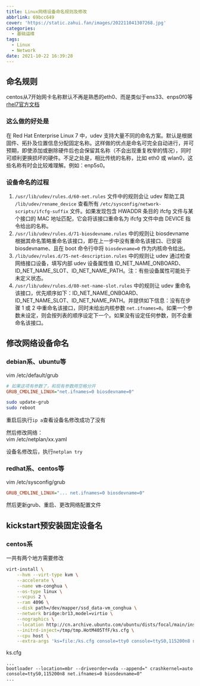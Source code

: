 ```yaml
---
title: Linux网络设备命名规则及修改
abbrlink: 69bcc649
cover: 'https://static.zahui.fan/images/202211041307268.jpg'
categories:
  - 基础运维
tags:
  - Linux
  - Network
date: 2021-10-22 16:39:28
---
```


## 命名规则

centos从7开始网卡名称默认不再是熟悉的eth0、而是类似于ens33、enps0f0等  
[rhel7官方文档](https://access.redhat.com/documentation/zh-cn/red_hat_enterprise_linux/7/html/networking_guide/ch-consistent_network_device_naming)

### 这么做的好处是

在 Red Hat Enterprise Linux 7 中，udev 支持大量不同的命名方案。默认是根据固件、拓扑及位置信息分配固定名称。这样做的优点是命名可完全自动进行，并可预期，即使添加或删除硬件后也会保留其名称（不会出现重复枚举的情况），同时可顺利更换损坏的硬件。不足之处是，相比传统的名称，比如 eth0 或 wlan0，这些名称有时会比较难理解。例如：enp5s0。

### 设备命名的过程

1. `/usr/lib/udev/rules.d/60-net.rules` 文件中的规则会让 udev 帮助工具 `/lib/udev/rename_device` 查看所有 `/etc/sysconfig/network-scripts/ifcfg-suffix` 文件。如果发现包含 HWADDR 条目的 ifcfg 文件与某个接口的 MAC 地址匹配，它会将该接口重命名为 ifcfg 文件中由 DEVICE 指令给出的名称。
2. `/usr/lib/udev/rules.d/71-biosdevname.rules` 中的规则让 biosdevname 根据其命名策略重命名该接口，即在上一步中没有重命名该接口、已安装 biosdevname、且在 boot 命令行中将 `biosdevname=0` 作为内核命令给出。
3. `/lib/udev/rules.d/75-net-description.rules` 中的规则让 udev 通过检查网络接口设备，填写内部 udev 设备属性值 ID_NET_NAME_ONBOARD、ID_NET_NAME_SLOT、ID_NET_NAME_PATH。注：有些设备属性可能处于未定义状态。
4. `/usr/lib/udev/rules.d/80-net-name-slot.rules` 中的规则让 udev 重命名该接口，优先顺序如下：ID_NET_NAME_ONBOARD、ID_NET_NAME_SLOT、ID_NET_NAME_PATH。并提供如下信息：没有在步骤 1 或 2 中重命名该接口，同时未给出内核参数 `net.ifnames=0`。如果一个参数未设定，则会按列表的顺序设定下一个。如果没有设定任何参数，则不会重命名该接口。

## 修改网络设备命名

### debian系、ubuntu等

vim /etc/default/grub

```ini
# 如果这项有参数了，和现有参数用空格分开
GRUB_CMDLINE_LINUX="net.ifnames=0 biosdevname=0"
```

```bash
sudo update-grub
sudo reboot
```

重启后执行`ip a`查看设备名修改成功了没有

然后修改网络：  
vim /etc/netplan/xx.yaml

设备名修改后，执行`netplan try`

### redhat系、centos等

vim /etc/sysconfig/grub

```ini
GRUB_CMDLINE_LINUX="... net.ifnames=0 biosdevname=0"
```

然后更新grub、重启、更改网络配置文件

## kickstart预安装固定设备名

### centos系

一共有两个地方需要修改

```bash
virt-install \
    --hvm --virt-type kvm \
    --accelerate \
    --name vm-conghua \
    --os-type linux \
    --vcpus 2 \
    --ram 4096 \
    --disk path=/dev/mapper/ssd_data-vm_conghua \
    --network bridge:br13,model=virtio \
    --nographics \
    --location http://cn.archive.ubuntu.com/ubuntu/dists/focal/main/installer-amd64/ \
    --initrd-inject=/tmp/tmp.HotM405TfF/ks.cfg \
    --cpu host \
    --extra-args 'ks=file:/ks.cfg console=tty0 console=ttyS0,115200n8 net.ifnames=0 biosdevname=0'
```

ks.cfg

```kickstart
...
bootloader --location=mbr --driveorder=vda --append=" crashkernel=auto console=ttyS0,115200n8 net.ifnames=0 biosdevname=0"
...
```
